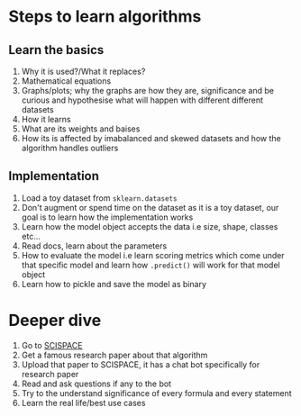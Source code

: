 # Steps to learn algorithms

## Learn the basics

1. Why it is used?/What it replaces?
1. Mathematical equations 
1. Graphs/plots; why the graphs are how they are, significance and be curious and hypothesise what will happen with different different datasets
1. How it learns
1. What are its weights and baises
2. How its is affected by imabalanced and skewed datasets and how the algorithm handles outliers

## Implementation
1. Load a toy dataset from `sklearn.datasets` 
1. Don't augment or spend time on the dataset as it is a toy dataset, our goal is to learn how the implementation works
2. Learn how the model object accepts the data i.e size, shape, classes etc...
3. Read docs, learn about the parameters
4. How to evaluate the model i.e learn scoring metrics which come under that specific model and learn how `.predict()` will work for that model object
5. Learn how to pickle and save the model as binary

# Deeper dive

1. Go to [SCISPACE](https://typeset.io/)
2. Get a famous research paper about that algorithm
3. Upload that paper to SCISPACE, it has a chat bot specifically for research paper
4. Read and ask questions if any to the bot
5. Try to the understand significance of every formula and every statement
6. Learn the real life/best use cases
